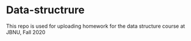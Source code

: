 # Data-structrure
This repo is used for uploading homework for the data structure course at JBNU, Fall 2020
